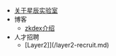 - [关于星辰实验室](/intro.md)
- 博客
    - [zkdex介绍](/blog/zkdex-intro.md)
- 人才招聘
    - [Layer2]](/layer2-recruit.md)
